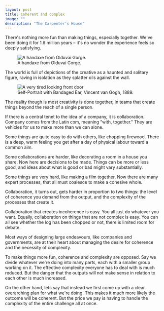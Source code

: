 ```yaml
---
layout: post
title: Coherent and complex
image: ""
description: "The Carpenter's House"
---
```


There's nothing more fun than making things, especially together. We've been doing it for 1.6 million years – it's no wonder the experience feels so deeply satisfying.

<figure class="portrait-small column">
	<img alt="A handaxe from Olduvai Gorge." src="/blog/images/handaxe.jpg" />
	<figcaption>A handaxe from Olduvai Gorge.</figcaption>
</figure>

The world is full of depictions of the creative as a haunted and solitary figure, raving in isolation as they splatter oils against the wall.

<figure class="portrait-small column">
	<img alt="A very tired looking front door" src="https://upload.wikimedia.org/wikipedia/commons/thumb/6/62/Vincent_van_Gogh_-_Self-portrait_with_bandaged_ear_%281889%2C_Courtauld_Institute%29.jpg/1024px-Vincent_van_Gogh_-_Self-portrait_with_bandaged_ear_%281889%2C_Courtauld_Institute%29.jpg" />
	<figcaption>Self-Portrait with Bandaged Ear, Vincent van Gogh, 1889.</figcaption>
</figure>

The reality though is most creativity is done together, in teams that create things beyond the reach of a single person.

If there is a central tenet to the idea of a company, it is collaboration. Company comes from the Latin com, meaning "with, together." They are vehicles for us to make more than we can alone.

Some things are quite easy to do with others, like chopping firewood. There is a deep, warm feeling you get after a day of physical labour toward a common aim.

Some collaborations are harder, like decorating a room in a house you share. Now here are decisions to be made. Things can be more or less good, and ideas about what is good or bad might vary substantially.

Some things are very hard, like making a film together. Now there are many expert processes, that all must coalesce to make a cohesive whole.

Collaboration, it turns out, gets harder in proportion to two things: the level of coherence you demand from the output, and the complexity of the processes that create it.

Collaboration that creates incoherence is easy. You all just do whatever you want. Equally, collaboration on things that are not complex is easy. You can all see whether the log has been chopped or not, there is limited room for debate.

Most ways of designing large endeavours, like companies and governments, are at their heart about managing the desire for coherence and the necessity of complexity.

To make things more fun, coherence and complexity are opposed. Say we divide whatever we're doing into many parts, each with a smaller group working on it. The effective complexity everyone has to deal with is much reduced. But the danger that the outputs will not make sense in relation to each other is much increased.

On the other hand, lets say that instead we first come up with a clear overarching plan for what we're doing. This makes it much more likely the outcome will be coherent. But the price we pay is having to handle the complexity of the entire challenge all at once.

<!--

How do we manage the challenges of making highly coherent, highly complex things together?

## Divide-and-conquer

The most powerful technique we have for collaborating on very significant problems is to divide them. Say we have to cross a lake: some of us might go and fell trees, others might design the raft. In effect we create nested smaller collaborations within our overall collaboration.

Any form of division introduces a coherence problem. How do we make sure the outputs of all our smaller collaborations make sense when we put them together? To solve that we need some kind of document of our shared understanding.

When questions come up in a collaboration that relate to the coherence of their parent collaboration, they ask the parent for guidance. For example, say the raft builders arrive at the forest to fell the trees. Now they want to know how long the poles should be. The group back on the beach designing the trees holler back that they have already used the length 6ft in their designs.



the outputs of our constituent micro-collaborations aren't coherent




One approach to achieving coherent, complex things together is to reduce the participants in collaboration. Instead of assuming everyone is an equal participant with equal input into decisions, we can say some people have more of a right to some decisions ahn others.






When most people think of collaboration

– People are more motivated when they join the process of definition
– Decisions are better with more information





There are few more fulfilling things in life than making things together with others.

Some things are quite easy to do with others, like chopping firewood. There is a deep, warm feeling you get after a day of physical labour with others toward a common aim.

Some collaborations are harder, like decorating a room in a house you share. Now here are decisions to be made. Things can be more or less good, and ideas about what is good or bad might vary substantially.

Some things are very hard, like making a film together. Now there are many expert processes, that all must coalesce to make a cohesive whole.

Collaboration, it turns out, gets harder in proportion to two things: the level of coherence you want in the output, and the complexity of the processes that create it.

Collaboration that creates incoherence is easy. You all just do whatever you want.

Collaboration on things that are not complex is easy. You can all see whether the log has been chopped or not, there is limited room for debate. -->
